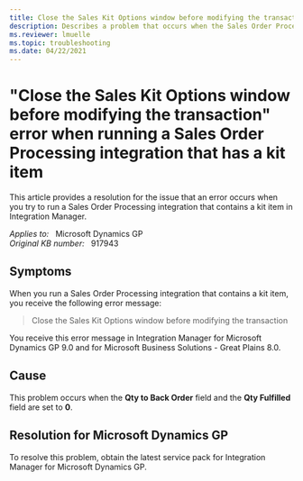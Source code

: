 ```yaml
---
title: Close the Sales Kit Options window before modifying the transaction error when you run a Sales Order Processing integration that contains a kit item
description: Describes a problem that occurs when the Sales Order Processing integration contains a kit item. Provides a resolution.
ms.reviewer: lmuelle
ms.topic: troubleshooting
ms.date: 04/22/2021
---
```

# "Close the Sales Kit Options window before modifying the transaction" error when running a Sales Order Processing integration that has a kit item

This article provides a resolution for the issue that an error occurs when you try to run a Sales Order Processing integration that contains a kit item in Integration Manager.

_Applies to:_ &nbsp; Microsoft Dynamics GP  
_Original KB number:_ &nbsp; 917943

## Symptoms

When you run a Sales Order Processing integration that contains a kit item, you receive the following error message:

> Close the Sales Kit Options window before modifying the transaction

You receive this error message in Integration Manager for Microsoft Dynamics GP 9.0 and for Microsoft Business Solutions - Great Plains 8.0.

## Cause

This problem occurs when the **Qty to Back Order** field and the **Qty Fulfilled** field are set to **0**.

## Resolution for Microsoft Dynamics GP

To resolve this problem, obtain the latest service pack for Integration Manager for Microsoft Dynamics GP.
